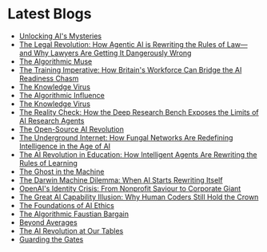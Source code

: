 <!--
**rawveg/rawveg** is a ✨ _special_ ✨ repository because its `README.md` (this file) appears on your GitHub profile.

Here are some ideas to get you started:

- 🔭 I’m currently working on ...
- 🌱 I’m currently learning ...
- 👯 I’m looking to collaborate on ...
- 🤔 I’m looking for help with ...
- 💬 Ask me about ...
- 📫 How to reach me: ...
- 😄 Pronouns: ...
- ⚡ Fun fact: ...
-->

# Latest Blogs
<!-- BLOG-POST-LIST:START -->
- [Unlocking AI&#39;s Mysteries](https://dev.to/rawveg/unlocking-ais-mysteries-2k9e)
- [The Legal Revolution: How Agentic AI is Rewriting the Rules of Law—and Why Lawyers Are Getting It Dangerously Wrong](https://smarterarticles.co.uk/the-legal-revolution-how-agentic-ai-is-rewriting-the-rules-of-law-and-why?pk_campaign=rss-feed)
- [The Algorithmic Muse](https://dev.to/rawveg/the-algorithmic-muse-4jo8)
- [The Training Imperative: How Britain&#39;s Workforce Can Bridge the AI Readiness Chasm](https://smarterarticles.co.uk/the-training-imperative-how-britains-workforce-can-bridge-the-ai-readiness?pk_campaign=rss-feed)
- [The Knowledge Virus](https://dev.to/rawveg/the-knowledge-virus-4pk2)
- [The Algorithmic Influence](https://dev.to/rawveg/the-algorithmic-influence-18mb)
- [The Knowledge Virus](https://smarterarticles.co.uk/the-knowledge-virus?pk_campaign=rss-feed)
- [The Reality Check: How the Deep Research Bench Exposes the Limits of AI Research Agents](https://smarterarticles.co.uk/the-reality-check-how-the-deep-research-bench-exposes-the-limits-of-ai?pk_campaign=rss-feed)
- [The Open-Source AI Revolution](https://dev.to/rawveg/the-open-source-ai-revolution-5ah3)
- [The Underground Internet: How Fungal Networks Are Redefining Intelligence in the Age of AI](https://smarterarticles.co.uk/the-underground-internet-how-fungal-networks-are-redefining-intelligence-in?pk_campaign=rss-feed)
- [The AI Revolution in Education: How Intelligent Agents Are Rewriting the Rules of Learning](https://smarterarticles.co.uk/the-ai-revolution-in-education-how-intelligent-agents-are-rewriting-the-rules?pk_campaign=rss-feed)
- [The Ghost in the Machine](https://dev.to/rawveg/the-ghost-in-the-machine-4m3i)
- [The Darwin Machine Dilemma: When AI Starts Rewriting Itself](https://smarterarticles.co.uk/the-darwin-machine-dilemma-when-ai-starts-rewriting-itself?pk_campaign=rss-feed)
- [OpenAI&#39;s Identity Crisis: From Nonprofit Saviour to Corporate Giant](https://smarterarticles.co.uk/openais-identity-crisis-from-nonprofit-saviour-to-corporate-giant?pk_campaign=rss-feed)
- [The Great AI Capability Illusion: Why Human Coders Still Hold the Crown](https://smarterarticles.co.uk/the-great-ai-capability-illusion-why-human-coders-still-hold-the-crown?pk_campaign=rss-feed)
- [The Foundations of AI Ethics](https://smarterarticles.co.uk/the-foundations-of-ai-ethics?pk_campaign=rss-feed)
- [The Algorithmic Faustian Bargain](https://dev.to/rawveg/the-algorithmic-faustian-bargain-2cpl)
- [Beyond Averages](https://dev.to/rawveg/beyond-averages-blm)
- [The AI Revolution at Our Tables](https://dev.to/rawveg/the-ai-revolution-at-our-tables-1hc4)
- [Guarding the Gates](https://dev.to/rawveg/guarding-the-gates-fd1)
<!-- BLOG-POST-LIST:END -->

